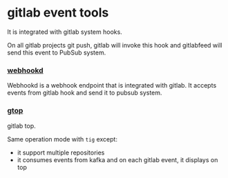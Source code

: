# gitlab event tools

It is integrated with gitlab system hooks.

On all gitlab projects git push, gitlab will invoke this hook and gitlabfeed
will send this event to PubSub system.


### [webhookd](https://github.com/funkygao/gafka/tree/master/cmd/gitlabtool/webhookd.go)

Webhookd is a webhook endpoint that is integrated with gitlab.
It accepts events from gitlab hook and send it to pubsub system.

### [gtop](https://github.com/funkygao/gafka/tree/master/cmd/gitlabtool/gtop)

gitlab top.

Same operation mode with `tig` except:
- it support multiple repositories
- it consumes events from kafka and on each gitlab event, it displays on top

